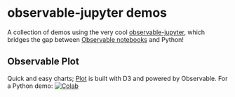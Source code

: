 
# observable-jupyter demos

A collection of demos using the very cool [observable-jupyter](https://github.com/thomasballinger/observable-jupyter),
which bridges the gap between [Observable notebooks](http://observablehq.com) and Python!

## Observable Plot

Quick and easy charts; 
[Plot](https://observablehq.com/@observablehq/plot) is built with D3 and powered by Observable.
For a Python demo: [![Colab](https://colab.research.google.com/assets/colab-badge.svg)](https://colab.research.google.com/github/pbogden/observable-jupyter-demos/blob/master/notebooks/observable_plot.ipynb)

